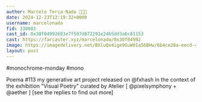 ```yaml
---
author: Marcelo Terça-Nada 💎🎩✨
date: 2024-12-23T12:19:32+0000
username: marcelonada
fid: 330083
cast_id: 0x30f04992683e7f507d872291e2465dd3a6c81153
cast: https://farcaster.xyz/marcelonada/0x30f04992
image: https://imagedelivery.net/BXluQx4ige9GuW0Ia56BHw/6b4ce28a-eecd-4764-e004-3981bfdf5500/original
layout: post
---
```


#monochrome-monday #mono

Poema #113
my generative art project released on @fxhash
in the context of the exhibition "Visual Poetry"
curated by Atelier [ @pixelsymphony + @aether ]
[see the replies to find out more]

<img src='https://imagedelivery.net/BXluQx4ige9GuW0Ia56BHw/6b4ce28a-eecd-4764-e004-3981bfdf5500/original' alt='' referrerpolicy='no-referrer'/>
